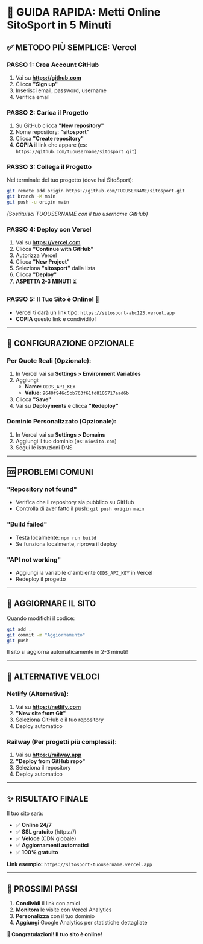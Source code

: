 # 🚀 GUIDA RAPIDA: Metti Online SitoSport in 5 Minuti

## ✅ **METODO PIÙ SEMPLICE: Vercel**

### **PASSO 1: Crea Account GitHub**
1. Vai su **https://github.com**
2. Clicca **"Sign up"**
3. Inserisci email, password, username
4. Verifica email

### **PASSO 2: Carica il Progetto**
1. Su GitHub clicca **"New repository"**
2. Nome repository: **"sitosport"**
3. Clicca **"Create repository"**
4. **COPIA** il link che appare (es: `https://github.com/tuousername/sitosport.git`)

### **PASSO 3: Collega il Progetto**
Nel terminale del tuo progetto (dove hai SitoSport):
```bash
git remote add origin https://github.com/TUOUSERNAME/sitosport.git
git branch -M main
git push -u origin main
```
*(Sostituisci TUOUSERNAME con il tuo username GitHub)*

### **PASSO 4: Deploy con Vercel**
1. Vai su **https://vercel.com**
2. Clicca **"Continue with GitHub"**
3. Autorizza Vercel
4. Clicca **"New Project"**
5. Seleziona **"sitosport"** dalla lista
6. Clicca **"Deploy"**
7. **ASPETTA 2-3 MINUTI** ⏳

### **PASSO 5: Il Tuo Sito è Online! 🎉**
- Vercel ti darà un link tipo: `https://sitosport-abc123.vercel.app`
- **COPIA** questo link e condividilo!

---

## 🔧 **CONFIGURAZIONE OPZIONALE**

### **Per Quote Reali (Opzionale):**
1. In Vercel vai su **Settings > Environment Variables**
2. Aggiungi:
   - **Name:** `ODDS_API_KEY`
   - **Value:** `9640f946c5bb763f61fd8105717aad6b`
3. Clicca **"Save"**
4. Vai su **Deployments** e clicca **"Redeploy"**

### **Dominio Personalizzato (Opzionale):**
1. In Vercel vai su **Settings > Domains**
2. Aggiungi il tuo dominio (es: `miosito.com`)
3. Segui le istruzioni DNS

---

## 🆘 **PROBLEMI COMUNI**

### **"Repository not found"**
- Verifica che il repository sia pubblico su GitHub
- Controlla di aver fatto il push: `git push origin main`

### **"Build failed"**
- Testa localmente: `npm run build`
- Se funziona localmente, riprova il deploy

### **"API not working"**
- Aggiungi la variabile d'ambiente `ODDS_API_KEY` in Vercel
- Redeploy il progetto

---

## 🔄 **AGGIORNARE IL SITO**

Quando modifichi il codice:
```bash
git add .
git commit -m "Aggiornamento"
git push
```
Il sito si aggiorna automaticamente in 2-3 minuti!

---

## 📱 **ALTERNATIVE VELOCI**

### **Netlify (Alternativa):**
1. Vai su **https://netlify.com**
2. **"New site from Git"**
3. Seleziona GitHub e il tuo repository
4. Deploy automatico

### **Railway (Per progetti più complessi):**
1. Vai su **https://railway.app**
2. **"Deploy from GitHub repo"**
3. Seleziona il repository
4. Deploy automatico

---

## ✨ **RISULTATO FINALE**

Il tuo sito sarà:
- ✅ **Online 24/7**
- ✅ **SSL gratuito** (https://)
- ✅ **Veloce** (CDN globale)
- ✅ **Aggiornamenti automatici**
- ✅ **100% gratuito**

**Link esempio:** `https://sitosport-tuousername.vercel.app`

---

## 🎯 **PROSSIMI PASSI**

1. **Condividi** il link con amici
2. **Monitora** le visite con Vercel Analytics
3. **Personalizza** con il tuo dominio
4. **Aggiungi** Google Analytics per statistiche dettagliate

**🎉 Congratulazioni! Il tuo sito è online!** 